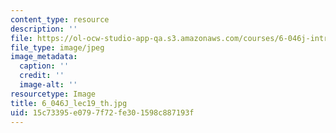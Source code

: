 ```yaml
---
content_type: resource
description: ''
file: https://ol-ocw-studio-app-qa.s3.amazonaws.com/courses/6-046j-introduction-to-algorithms-sma-5503-fall-2005/15c73395e0797f72fe301598c887193f_6_046J_lec19_th.jpg
file_type: image/jpeg
image_metadata:
  caption: ''
  credit: ''
  image-alt: ''
resourcetype: Image
title: 6_046J_lec19_th.jpg
uid: 15c73395-e079-7f72-fe30-1598c887193f
---
```

